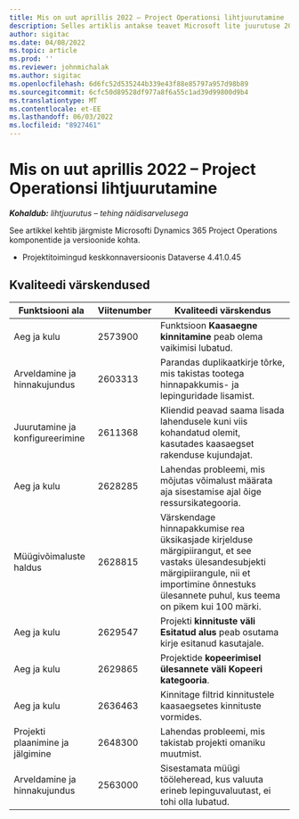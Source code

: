```yaml
---
title: Mis on uut aprillis 2022 – Project Operationsi lihtjuurutamine
description: Selles artiklis antakse teavet Microsoft lite juurutuse 2022. aasta aprilli väljaandes saadaolevate kvaliteedivärskenduste Dynamics 365 Project Operations kohta.
author: sigitac
ms.date: 04/08/2022
ms.topic: article
ms.prod: ''
ms.reviewer: johnmichalak
ms.author: sigitac
ms.openlocfilehash: 6d6fc52d535244b339e43f88e85797a957d98b89
ms.sourcegitcommit: 6cfc50d89528df977a8f6a55c1ad39d99800d9b4
ms.translationtype: MT
ms.contentlocale: et-EE
ms.lasthandoff: 06/03/2022
ms.locfileid: "8927461"
---
```

# <a name="whats-new-april-2022---project-operations-lite-deployment"></a>Mis on uut aprillis 2022 – Project Operationsi lihtjuurutamine

_**Kohaldub:** lihtjuurutus – tehing näidisarvelusega_

See artikkel kehtib järgmiste Microsofti Dynamics 365 Project Operations komponentide ja versioonide kohta.

- Projektitoimingud keskkonnaversioonis Dataverse 4.41.0.45

## <a name="quality-updates"></a>Kvaliteedi värskendused

| Funktsiooni ala | Viitenumber | Kvaliteedi värskendus |
| --- | --- | --- |
| Aeg ja kulu | 2573900 | Funktsioon **Kaasaegne kinnitamine** peab olema vaikimisi lubatud. |
| Arveldamine ja hinnakujundus | 2603313 | Parandas duplikaatkirje tõrke, mis takistas tootega hinnapakkumis- ja lepinguridade lisamist. |
| Juurutamine ja konfigureerimine | 2611368 | Kliendid peavad saama lisada lahendusele kuni viis kohandatud olemit, kasutades kaasaegset rakenduse kujundajat. |
| Aeg ja kulu | 2628285 | Lahendas probleemi, mis mõjutas võimalust määrata aja sisestamise ajal õige ressursikategooria. |
|   Müügivõimaluste haldus| 2628815 | Värskendage hinnapakkumise rea üksikasjade kirjelduse märgipiirangut, et see vastaks ülesandesubjekti märgipiirangule, nii et importimine õnnestuks ülesannete puhul, kus teema on pikem kui 100 märki. |
| Aeg ja kulu| 2629547 | Projekti **kinnituste väli Esitatud alus** peab osutama kirje esitanud kasutajale. |
| Aeg ja kulu| 2629865 | Projektide **kopeerimisel ülesannete väli Kopeeri kategooria**. |
| Aeg ja kulu| 2636463 | Kinnitage filtrid kinnitustele kaasaegsetes kinnituste vormides. |
| Projekti plaanimine ja jälgimine | 2648300 | Lahendas probleemi, mis takistab projekti omaniku muutmist. |
| Arveldamine ja hinnakujundus | 2563000 | Sisestamata müügi tööleheread, kus valuuta erineb lepinguvaluutast, ei tohi olla lubatud. |

